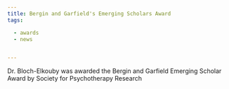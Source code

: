 ```yaml
---
title: Bergin and Garfield's Emerging Scholars Award
tags:

  - awards
  - news


---
```


Dr. Bloch-Elkouby was awarded the Bergin and Garfield Emerging Scholar Award by Society for Psychotherapy Research
